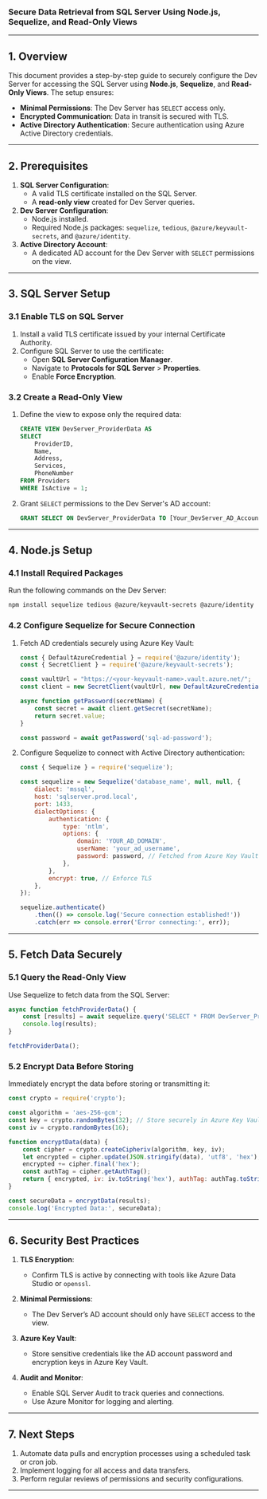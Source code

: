 ### **Secure Data Retrieval from SQL Server Using Node.js, Sequelize, and Read-Only Views**

---

## **1. Overview**
This document provides a step-by-step guide to securely configure the Dev Server for accessing the SQL Server using **Node.js**, **Sequelize**, and **Read-Only Views**. The setup ensures:
- **Minimal Permissions**: The Dev Server has `SELECT` access only.
- **Encrypted Communication**: Data in transit is secured with TLS.
- **Active Directory Authentication**: Secure authentication using Azure Active Directory credentials.

---

## **2. Prerequisites**
1. **SQL Server Configuration**:
   - A valid TLS certificate installed on the SQL Server.
   - A **read-only view** created for Dev Server queries.
2. **Dev Server Configuration**:
   - Node.js installed.
   - Required Node.js packages: `sequelize`, `tedious`, `@azure/keyvault-secrets`, and `@azure/identity`.
3. **Active Directory Account**:
   - A dedicated AD account for the Dev Server with `SELECT` permissions on the view.

---

## **3. SQL Server Setup**

### **3.1 Enable TLS on SQL Server**
1. Install a valid TLS certificate issued by your internal Certificate Authority.
2. Configure SQL Server to use the certificate:
   - Open **SQL Server Configuration Manager**.
   - Navigate to **Protocols for SQL Server** > **Properties**.
   - Enable **Force Encryption**.

### **3.2 Create a Read-Only View**
1. Define the view to expose only the required data:
   ```sql
   CREATE VIEW DevServer_ProviderData AS
   SELECT 
       ProviderID, 
       Name, 
       Address, 
       Services, 
       PhoneNumber 
   FROM Providers
   WHERE IsActive = 1;
   ```

2. Grant `SELECT` permissions to the Dev Server's AD account:
   ```sql
   GRANT SELECT ON DevServer_ProviderData TO [Your_DevServer_AD_Account];
   ```

---

## **4. Node.js Setup**

### **4.1 Install Required Packages**
Run the following commands on the Dev Server:
```bash
npm install sequelize tedious @azure/keyvault-secrets @azure/identity
```

### **4.2 Configure Sequelize for Secure Connection**
1. Fetch AD credentials securely using Azure Key Vault:
   ```javascript
   const { DefaultAzureCredential } = require('@azure/identity');
   const { SecretClient } = require('@azure/keyvault-secrets');

   const vaultUrl = "https://<your-keyvault-name>.vault.azure.net/";
   const client = new SecretClient(vaultUrl, new DefaultAzureCredential());

   async function getPassword(secretName) {
       const secret = await client.getSecret(secretName);
       return secret.value;
   }

   const password = await getPassword('sql-ad-password');
   ```

2. Configure Sequelize to connect with Active Directory authentication:
   ```javascript
   const { Sequelize } = require('sequelize');

   const sequelize = new Sequelize('database_name', null, null, {
       dialect: 'mssql',
       host: 'sqlserver.prod.local',
       port: 1433,
       dialectOptions: {
           authentication: {
               type: 'ntlm',
               options: {
                   domain: 'YOUR_AD_DOMAIN',
                   userName: 'your_ad_username',
                   password: password, // Fetched from Azure Key Vault
               },
           },
           encrypt: true, // Enforce TLS
       },
   });

   sequelize.authenticate()
       .then(() => console.log('Secure connection established!'))
       .catch(err => console.error('Error connecting:', err));
   ```

---

## **5. Fetch Data Securely**

### **5.1 Query the Read-Only View**
Use Sequelize to fetch data from the SQL Server:
```javascript
async function fetchProviderData() {
    const [results] = await sequelize.query('SELECT * FROM DevServer_ProviderData');
    console.log(results);
}

fetchProviderData();
```

### **5.2 Encrypt Data Before Storing**
Immediately encrypt the data before storing or transmitting it:
```javascript
const crypto = require('crypto');

const algorithm = 'aes-256-gcm';
const key = crypto.randomBytes(32); // Store securely in Azure Key Vault
const iv = crypto.randomBytes(16);

function encryptData(data) {
    const cipher = crypto.createCipheriv(algorithm, key, iv);
    let encrypted = cipher.update(JSON.stringify(data), 'utf8', 'hex');
    encrypted += cipher.final('hex');
    const authTag = cipher.getAuthTag();
    return { encrypted, iv: iv.toString('hex'), authTag: authTag.toString('hex') };
}

const secureData = encryptData(results);
console.log('Encrypted Data:', secureData);
```

---

## **6. Security Best Practices**
1. **TLS Encryption**:
   - Confirm TLS is active by connecting with tools like Azure Data Studio or `openssl`.

2. **Minimal Permissions**:
   - The Dev Server’s AD account should only have `SELECT` access to the view.

3. **Azure Key Vault**:
   - Store sensitive credentials like the AD account password and encryption keys in Azure Key Vault.

4. **Audit and Monitor**:
   - Enable SQL Server Audit to track queries and connections.
   - Use Azure Monitor for logging and alerting.

---

## **7. Next Steps**
1. Automate data pulls and encryption processes using a scheduled task or cron job.
2. Implement logging for all access and data transfers.
3. Perform regular reviews of permissions and security configurations.

---